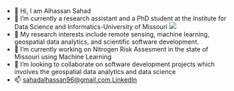 - 👋 Hi, I am Alhassan Sahad
- 🌱 I’m currently a research assistant and a PhD student at the Institute for Data Science and Informatics-University of Missouri
  ![](https://upload.wikimedia.org/wikipedia/commons/thumb/4/4a/University_of_Missouri_logo.svg/1200px-University_of_Missouri_logo.svg.png)
- 👀 My research interests include remote sensing, machine learning, geospatial data analytics, and scientific software development.
- 🔭 I’m currently working on Nitrogen Risk Assesment in the state of Missouri using Machine Learning
- 👯 I’m looking to collaborate on software development projects which involves the geospatial data analytics and data science
- 📫 sahadalhassan96@gmail.com,[LinkedIn](https://www.linkedin.com/in/alhassan-sahad-735a13160/)
